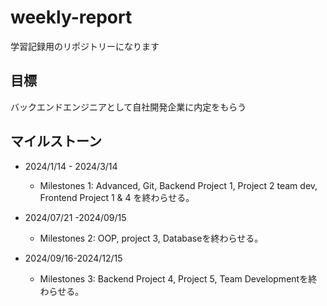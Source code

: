 # weekly-report
学習記録用のリポジトリーになります

## 目標
バックエンドエンジニアとして自社開発企業に内定をもらう

## マイルストーン
- 2024/1/14 - 2024/3/14
    - Milestones 1: Advanced, Git, Backend Project 1, Project 2 team dev, Frontend Project 1 & 4 を終わらせる。
    
- 2024/07/21 -2024/09/15
  - Milestones 2: OOP, project 3, Databaseを終わらせる。
    
- 2024/09/16-2024/12/15
  - Milestones 3: Backend Project 4, Project 5, Team Developmentを終わらせる。

